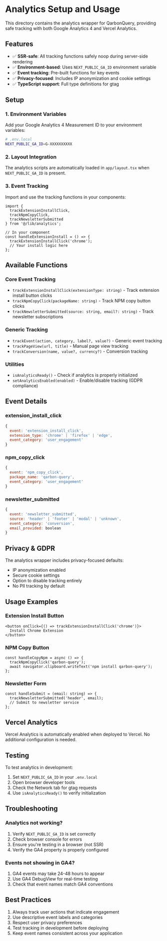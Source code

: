 # Analytics Setup and Usage

This directory contains the analytics wrapper for QarbonQuery, providing safe tracking with both Google Analytics 4 and Vercel Analytics.

## Features

- ✅ **SSR-safe**: All tracking functions safely noop during server-side rendering
- ✅ **Environment-based**: Uses `NEXT_PUBLIC_GA_ID` environment variable
- ✅ **Event tracking**: Pre-built functions for key events
- ✅ **Privacy-focused**: Includes IP anonymization and cookie settings
- ✅ **TypeScript support**: Full type definitions for gtag

## Setup

### 1. Environment Variables

Add your Google Analytics 4 Measurement ID to your environment variables:

```bash
# .env.local
NEXT_PUBLIC_GA_ID=G-XXXXXXXXXX
```

### 2. Layout Integration

The analytics scripts are automatically loaded in `app/layout.tsx` when `NEXT_PUBLIC_GA_ID` is present.

### 3. Event Tracking

Import and use the tracking functions in your components:

```tsx
import { 
  trackExtensionInstallClick, 
  trackNpmCopyClick, 
  trackNewsletterSubmitted 
} from '@/lib/analytics';

// In your component
const handleExtensionInstall = () => {
  trackExtensionInstallClick('chrome');
  // Your install logic here
};
```

## Available Functions

### Core Event Tracking

- `trackExtensionInstallClick(extensionType: string)` - Track extension install button clicks
- `trackNpmCopyClick(packageName: string)` - Track NPM copy button clicks  
- `trackNewsletterSubmitted(source: string, email?: string)` - Track newsletter subscriptions

### Generic Tracking

- `trackEvent(action, category, label?, value?)` - Generic event tracking
- `trackPageView(url, title)` - Manual page view tracking
- `trackConversion(name, value?, currency?)` - Conversion tracking

### Utilities

- `isAnalyticsReady()` - Check if analytics is properly initialized
- `setAnalyticsEnabled(enabled)` - Enable/disable tracking (GDPR compliance)

## Event Details

### extension_install_click
```javascript
{
  event: 'extension_install_click',
  extension_type: 'chrome' | 'firefox' | 'edge',
  event_category: 'user_engagement'
}
```

### npm_copy_click
```javascript
{
  event: 'npm_copy_click',
  package_name: 'qarbon-query',
  event_category: 'user_engagement'
}
```

### newsletter_submitted
```javascript
{
  event: 'newsletter_submitted',
  source: 'header' | 'footer' | 'modal' | 'unknown',
  event_category: 'conversion',
  email_provided: boolean
}
```

## Privacy & GDPR

The analytics wrapper includes privacy-focused defaults:

- IP anonymization enabled
- Secure cookie settings
- Option to disable tracking entirely
- No PII tracking by default

## Usage Examples

### Extension Install Button
```tsx
<button onClick={() => trackExtensionInstallClick('chrome')}>
  Install Chrome Extension
</button>
```

### NPM Copy Button
```tsx
const handleCopyNpm = async () => {
  trackNpmCopyClick('qarbon-query');
  await navigator.clipboard.writeText('npm install qarbon-query');
};
```

### Newsletter Form
```tsx
const handleSubmit = (email: string) => {
  trackNewsletterSubmitted('header', email);
  // Submit to newsletter service
};
```

## Vercel Analytics

Vercel Analytics is automatically enabled when deployed to Vercel. No additional configuration is needed.

## Testing

To test analytics in development:

1. Set `NEXT_PUBLIC_GA_ID` in your `.env.local`
2. Open browser developer tools
3. Check the Network tab for gtag requests
4. Use `isAnalyticsReady()` to verify initialization

## Troubleshooting

### Analytics not working?

1. Verify `NEXT_PUBLIC_GA_ID` is set correctly
2. Check browser console for errors
3. Ensure you're testing in a browser (not SSR)
4. Verify the GA4 property is properly configured

### Events not showing in GA4?

1. GA4 events may take 24-48 hours to appear
2. Use GA4 DebugView for real-time testing
3. Check that event names match GA4 conventions

## Best Practices

1. Always track user actions that indicate engagement
2. Use descriptive event labels and categories
3. Respect user privacy preferences
4. Test tracking in development before deploying
5. Keep event names consistent across your application
